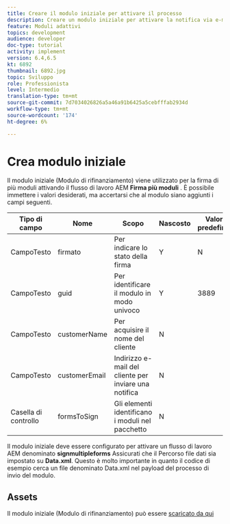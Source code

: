 ```yaml
---
title: Creare il modulo iniziale per attivare il processo
description: Creare un modulo iniziale per attivare la notifica via e-mail e avviare il processo di firma.
feature: Moduli adattivi
topics: development
audience: developer
doc-type: tutorial
activity: implement
version: 6.4,6.5
kt: 6892
thumbnail: 6892.jpg
topic: Sviluppo
role: Professionista
level: Intermedio
translation-type: tm+mt
source-git-commit: 7d7034026826a5a46a91b6425a5cebfffab2934d
workflow-type: tm+mt
source-wordcount: '174'
ht-degree: 6%

---
```



# Crea modulo iniziale

Il modulo iniziale (Modulo di rifinanziamento) viene utilizzato per la firma di più moduli attivando il flusso di lavoro AEM **Firma più moduli** . È possibile immettere i valori desiderati, ma accertarsi che al modulo siano aggiunti i campi seguenti.



| Tipo di campo | Nome | Scopo | Nascosto | Valore predefinito |
------------------------|---------------------------------------|--------------------|--------|-----------------
| CampoTesto | firmato | Per indicare lo stato della firma | Y | N |
| CampoTesto | guid | Per identificare il modulo in modo univoco | Y | 3889 |
| CampoTesto | customerName | Per acquisire il nome del cliente | N |
| CampoTesto | customerEmail | Indirizzo e-mail del cliente per inviare una notifica | N |
| Casella di controllo | formsToSign | Gli elementi identificano i moduli nel pacchetto | N |



Il modulo iniziale deve essere configurato per attivare un flusso di lavoro AEM denominato **signmultipleforms**
Assicurati che il Percorso file dati sia impostato su **Data.xml**. Questo è molto importante in quanto il codice di esempio cerca un file denominato Data.xml nel payload del processo di invio del modulo.

## Assets

Il modulo iniziale (Modulo di rifinanziamento) può essere [scaricato da qui](assets/refinance-form.zip)





